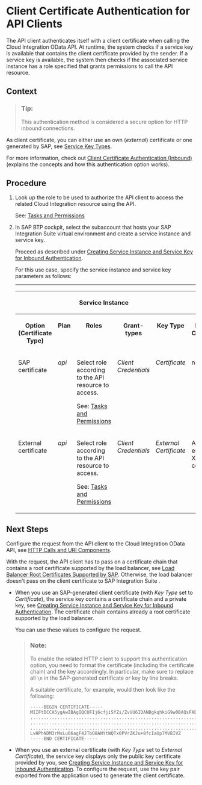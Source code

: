 <!-- loiod9ca0ac0b8704381a3fef0bcbb553b3f -->

# Client Certificate Authentication for API Clients

The API client authenticates itself with a client certificate when calling the Cloud Integration OData API. At runtime, the system checks if a service key is available that contains the client certificate provided by the sender. If a service key is available, the system then checks if the associated service instance has a role specified that grants permissions to call the API resource.



<a name="loiod9ca0ac0b8704381a3fef0bcbb553b3f__context_jwy_4st_5hb"/>

## Context

> ### Tip:  
> This authentication method is considered a secure option for HTTP inbound connections.

As client certificate, you can either use an own \(*external*\) certificate or one generated by SAP, see [Service Key Types](service-key-types-0fc1446.md).

For more information, check out [Client Certificate Authentication \(Inbound\)](client-certificate-authentication-inbound-4ec6192.md) \(explains the concepts and how this authentication option works\).



<a name="loiod9ca0ac0b8704381a3fef0bcbb553b3f__steps_kwy_4st_5hb"/>

## Procedure

1.  Look up the role to be used to authorize the API client to access the related Cloud Integration resource using the API.

    See: [Tasks and Permissions](../60-Security/tasks-and-permissions-556d557.md)

2.  In SAP BTP cockpit, select the subaccount that hosts your SAP Integration Suite virtual environment and create a service instance and service key.

    Proceed as described under [Creating Service Instance and Service Key for Inbound Authentication](creating-service-instance-and-service-key-for-inbound-authentication-19af5e2.md).

    For this use case, specify the service instance and service key parameters as follows:

    ****


    <table>
    <tr>
    <th valign="top">

     
    
    </th>
    <th valign="top" colspan="3">

    Service Instance
    
    </th>
    <th valign="top" colspan="4">

    Service Key
    
    </th>
    </tr>
    <tr>
    <th valign="top">

    Option \(Certificate Type\)
    
    </th>
    <th valign="top">

    Plan
    
    </th>
    <th valign="top">

    Roles
    
    </th>
    <th valign="top">

    Grant-types
    
    </th>
    <th valign="top">

    Key Type
    
    </th>
    <th valign="top">

    External Certificate
    
    </th>
    <th valign="top">

    Validity
    
    </th>
    <th valign="top">

    Key Size
    
    </th>
    </tr>
    <tr>
    <td valign="top">
    
    SAP certificate
    
    </td>
    <td valign="top">
    
    *api* 
    
    </td>
    <td valign="top">
    
    Select role according to the API resource to access.

    See: [Tasks and Permissions](../60-Security/tasks-and-permissions-556d557.md)
    
    </td>
    <td valign="top">
    
    *Client Credentials* 
    
    </td>
    <td valign="top">
    
    *Certificate* 
    
    </td>
    <td valign="top">
    
    n.a.
    
    </td>
    <td valign="top">
    
    Specify validity in days.
    
    </td>
    <td valign="top">
    
    Specify key size.
    
    </td>
    </tr>
    <tr>
    <td valign="top">
    
    External certificate
    
    </td>
    <td valign="top">
    
    *api* 
    
    </td>
    <td valign="top">
    
    Select role according to the API resource to access.

    See: [Tasks and Permissions](../60-Security/tasks-and-permissions-556d557.md)
    
    </td>
    <td valign="top">
    
    *Client Credentials* 
    
    </td>
    <td valign="top">
    
    *External Certificate* 
    
    </td>
    <td valign="top">
    
    Add PEM-encoded X.509 certificate.
    
    </td>
    <td valign="top">
    
    n.a.
    
    </td>
    <td valign="top">
    
    n.a.
    
    </td>
    </tr>
    </table>
    



<a name="loiod9ca0ac0b8704381a3fef0bcbb553b3f__postreq_fkj_h2t_1tb"/>

## Next Steps

Configure the request from the API client to the Cloud Integration OData API, see [HTTP Calls and URI Components](../50-Development/http-calls-and-uri-components-ca75e12.md).

With the request, the API client has to pass on a certificate chain that contains a root certificate supported by the load balancer, see [Load Balancer Root Certificates Supported by SAP](load-balancer-root-certificates-supported-by-sap-4509f60.md). Otherwise, the load balancer doesn't pass on the client certificate to SAP Integration Suite .

-   When you use an SAP-generated client certificate \(with *Key Type* set to *Certificate*\), the service key contains a certificate chain and a private key, see [Creating Service Instance and Service Key for Inbound Authentication](creating-service-instance-and-service-key-for-inbound-authentication-19af5e2.md). The certificate chain contains already a root certificate supported by the load balancer.

    You can use these values to configure the request.

    > ### Note:  
    > To enable the related HTTP client to support this authentication option, you need to format the certificate \(including the certificate chain\) and the key accordingly. In particular, make sure to replace all `\n` in the SAP-generated certificate or key by line breaks.
    > 
    > A suitable certificate, for example, would then look like the following:
    > 
    > ```
    > -----BEGIN CERTIFICATE-----
    > MIIFtDCCA5ygAwIBAgIQCUFIj6cfjiSfZi/ZvVU6IDANBgkqhkiG9w0BAQsFADB5
    > ................................................................
    > ................................................................
    > ................................................................+
    > LvHPhNDM3rMsLu06agF4JTbO8ANYtWQTx0PVrZKJu+8fcIaUp7MVBIVZ
    > -----END CERTIFICATE-----
    > ```

-   When you use an external certificate \(with *Key Type* set to *External Certificate*\), the service key displays only the public key certificate provided by you, see [Creating Service Instance and Service Key for Inbound Authentication](creating-service-instance-and-service-key-for-inbound-authentication-19af5e2.md). To configure the request, use the key pair exported from the application used to generate the client certificate.


